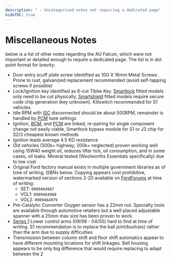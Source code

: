```yaml
---
description: " - Uncategorized notes not requiring a dedicated page"
hideTOC: true
---
```


# Miscellaneous Notes

below is a list of other notes regarding the AU Falcon, which were not important or detailed enough to require a dedicated page. The list is in dot point format for brevity:

- Door entry scuff plate screw identified as 10G X 16mm Metal Screws. Prone to rust, galvanized replacement recommended (avoid self-tapping screws if possible)
- Lock/Ignition key identified as 6-cut Tibbe Key. [Smartlock](../../PCMBCM/Keyfob/Keyfob.md#s1-smartlock) fitted models only need to be cut physically, [Smartshield](../../PCMBCM/Keyfob/Keyfob.md#s2s3-smartshield) fitted models require secure code chip generation (key unknown). Killswitch recommended for S1 vehicles.
- Idle RPM with [ISC](../../Engine/ISC/ISC.md) disconnected should be about 500RPM, remainder is handled by [PCM](../../PCMBCM/PCM/PCM.md) tune settings
- Ignition, [BCM](../../PCMBCM/BCM/BCM.md), and [PCM](../../PCMBCM/PCM/PCM.md) are linked, re-pairing for single component change not easily viable, Smartlock bypass module for S1 or J3 chip for S2/3 cheapest known methods
- Ignition leads average 4.5 KΩ resistance
- Old vehicles (300k+ highway, 200k+ neglected) proven working well using 15W40 weight oil, reduces lifter tick, oil consumption, and in some cases, oil leaks. Mineral tested (Woolworths Essentials specifically) due to low cost
- Original Ford factory manual exists in multiple government libraries as of time of writing, ISBNs below. Copying appears cost prohibitive, watermarked version of sections 2-20 available on [FordForums](../../Credits.md#sources) at time of writing:
  - SET: `0909464987`
  - VOL1: `0909464960`
  - VOL2: `0909464979`
- Pre-Catalytic Converter Oxygen sensor has a 22mm nut. Specialty tools are available through automotive retailers but a well placed adjustable spanner with a 25mm max size has been proven to work.
- [Series 1](../../Miscellaneous/SeriesInformation/SeriesInformation.md#series-1) Lower control arms (09/99 - 04/00) hard to find at time of writing. S1 recommendation is to replace the ball joint/bush(es) rather than the arm due to supply difficulties
- Transmission between column shift and floor shift automatics appear to have different mounting locations for shift linkages. Bell housing appears to be only big difference that would require replacing to adapt between the 2